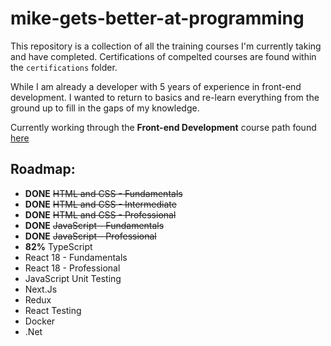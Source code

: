 # mike-gets-better-at-programming

This repository is a collection of all the training courses I'm currently taking and have completed.
Certifications of compelted courses are found within the `certifications` folder.

While I am already a developer with 5 years of experience in front-end development.
I wanted to return to basics and re-learn everything from the ground up to fill in the gaps of my knowledge.

Currently working through the **Front-end Development** course path found [here](https://codewithmosh.com/p/front-end)

## Roadmap:

- **DONE** ~~HTML and CSS - Fundamentals~~
- **DONE** ~~HTML and CSS - Intermediate~~
- **DONE** ~~HTML and CSS - Professional~~
- **DONE** ~~JavaScript - Fundamentals~~
- **DONE** ~~JavaScript - Professional~~
- **82%** TypeScript
- React 18 - Fundamentals
- React 18 - Professional
- JavaScript Unit Testing
- Next.Js
- Redux
- React Testing
- Docker
- .Net
